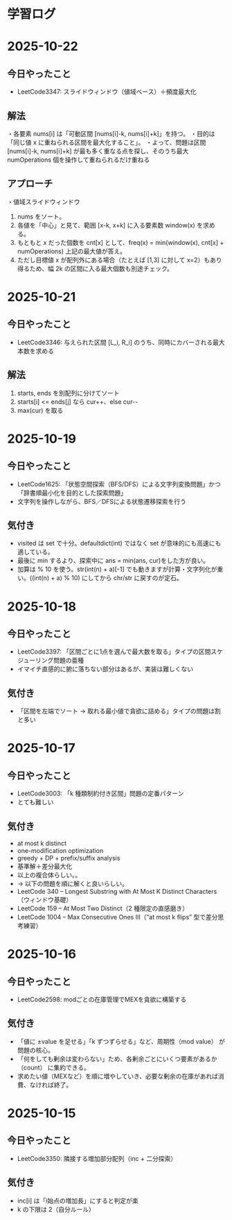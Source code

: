 # 学習ログ
# 2025-10-22
## 今日やったこと
- LeetCode3347: スライドウィンドウ（値域ベース）＋頻度最大化
## 解法
・各要素 nums[i] は「可動区間 [nums[i]-k, nums[i]+k]」を持つ。
・目的は「同じ値 x に重ねられる区間を最大化すること」。
・よって、問題は区間 [nums[i]-k, nums[i]+k] が最も多く重なる点を探し、そのうち最大 numOperations 個を操作して重ねられるだけ重ねる
## アプローチ
・値域スライドウィンドウ
1. nums をソート。
2. 各値を「中心」と見て、範囲 [x-k, x+k] に入る要素数 window(x) を求める。
3. もともと x だった個数を cnt[x] として、freq(x) = min(window(x), cnt[x] + numOperations)
   上記の最大値が答え。
4. ただし目標値 x が配列外にある場合（たとえば [1,3] に対して x=2）もあり得るため、幅 2k の区間に入る最大個数も別途チェック。


# 2025-10-21
## 今日やったこと
- LeetCode3346: 与えられた区間 [L_i, R_i] のうち、同時にカバーされる最大本数を求める
## 解法
1. starts, ends を別配列に分けてソート
2. starts[i] <= ends[j] なら cur++、else cur--
3. max(cur) を取る



# 2025-10-19
## 今日やったこと
- LeetCode1625: 「状態空間探索（BFS/DFS）による文字列変換問題」かつ「辞書順最小化を目的とした探索問題」
- 文字列を操作しながら、BFS／DFSによる状態遷移探索を行う
## 気付き
- visited は set で十分。defaultdict(int) ではなく set が意味的にも高速にも適している。
- 最後に min するより、探索中に ans = min(ans, cur)をした方が良い。
- 加算は % 10 を使う。str(int(n) + a)[-1] でも動きますが計算・文字列化が重い。((int(n) + a) % 10) にしてから chr/str に戻すのが定石。


# 2025-10-18
## 今日やったこと
- LeetCode3397: 「区間ごとに1点を選んで最大数を取る」タイプの区間スケジューリング問題の亜種
- イマイチ直感的に腑に落ちない部分はあるが、実装は難しくない
## 気付き
- 「区間を左端でソート → 取れる最小値で貪欲に詰める」タイプの問題は割と多い

# 2025-10-17
## 今日やったこと
- LeetCode3003: 「k 種類制約付き区間」問題の定番パターン
- とても難しい
## 気付き
- at most k distinct
- one-modification optimization
- greedy + DP + prefix/suffix analysis
- 基準解＋差分最大化
- 以上の複合体らしい。。
- → 以下の問題を順に解くと良いらしい。
- LeetCode 340 – Longest Substring with At Most K Distinct Characters（ウィンドウ基礎）
- LeetCode 159 – At Most Two Distinct（2 種限定の直感磨き）
- LeetCode 1004 – Max Consecutive Ones III（“at most k flips” 型で差分思考練習）

# 2025-10-16
## 今日やったこと
- LeetCode2598: modごとの在庫管理でMEXを貪欲に構築する
## 気付き
- 「値に ±value を足せる」「k ずつずらせる」など、周期性（mod value） が問題の核心。
- 「何をしても剰余は変わらない」ため、各剰余ごとにいくつ要素があるか（count） に集約できる。
- 求めたい値（MEXなど）を順に増やしていき、必要な剰余の在庫があれば消費、なければ終了。

# 2025-10-15
## 今日やったこと
- LeetCode3350: 隣接する増加部分配列（inc + 二分探索）

## 気付き
- inc[i] は「i始点の増加長」にすると判定が楽
- k の下限は 2（自分ルール）
